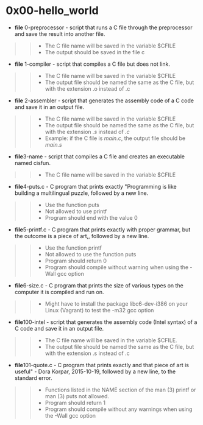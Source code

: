 # 0x00-hello_world

* **file** 0-preprocessor - script that runs a C file through the preprocessor and save the result into another file.

>> * The C file name will be saved in the variable $CFILE
>> * The output should be saved in the file c

* **file** 1-compiler - script that compiles a C file but does not link.

>> * The C file name will be saved in the variable $CFILE
>> * The output file should be named the same as the C file, but with the extension .o instead of .c

* **file** 2-assembler - script that generates the assembly code of a C code and save it in an output file.

>> * The C file name will be saved in the variable $CFILE
>> * The output file should be named the same as the C file, but with the extension *.s* instead of *.c*
>> * Example: if the C file is *main.c*, the output file should be *main.s*

* **file**3-name - script that compiles a C file and creates an executable named cisfun.

>> * The C file name will be saved in the variable $CFILE

* **file**4-puts.c - C program that prints exactly "Programming is like building a multilingual puzzle, followed by a new line.

>> * Use the function puts
>> * Not allowed to use printf
>> * Program should end with the value 0

* **file**5-printf.c - C program that prints exactly with proper grammar, but the outcome is a piece of art,, followed by a new line.

>> * Use the function printf
>> * Not allowed to use the function puts
>> * Program should return 0
>> * Program should compile without warning when using the -Wall gcc option

* **file**6-size.c - C program that prints the size of various types on the computer it is compiled and run on.

>> * Might have to install the package libc6-dev-i386 on your Linux (Vagrant) to test the -m32 gcc option

* **file**100-intel - script that generates the assembly code (Intel syntax) of a C code and save it in an output file.

>> * The C file name will be saved in the variable $CFILE.
>> * The output file should be named the same as the C file, but with the extension .s instead of .c

* **file**101-quote.c - C program that prints exactly and that piece of art is useful" - Dora Korpar, 2015-10-19, followed by a new line, to the standard error.

>> * Functions listed in the NAME section of the man (3) printf or man (3) puts not allowed.
>> * Program should return 1
>> * Program should compile without any warnings when using the -Wall gcc option

